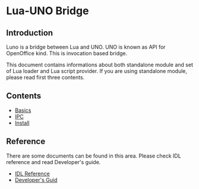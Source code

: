# Lua-UNO Bridge

## Introduction

Luno is a bridge between Lua and UNO. UNO is known as API for OpenOffice kind. 
This is invocation based bridge.

This document contains informations about both standalone module and 
set of Lua loader and Lua script provider. If you are using standalone 
module, please read first three contents.

## Contents
* [Basics](./luno.md)
* [IPC](./ipc.md)
* [Install](./install.md)

## Reference

There are some documents can be found in this area. Please check IDL reference 
and read Developer's guide.

* [IDL Reference](http://www.openoffice.org/api/docs/common/ref/com/sun/star/module-ix.html)
* [Developer's Guid](http://wiki.openoffice.org/wiki/Documentation/DevGuide/OpenOffice.org_Developers_Guide)

